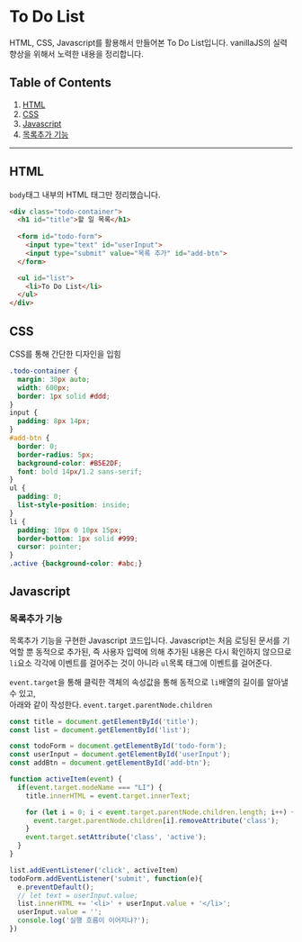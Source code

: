 # To Do List

HTML, CSS, Javascript를 활용해서 만들어본 
To Do List입니다. vanillaJS의 실력향상을 위해서 
노력한 내용을 정리합니다.


## Table of Contents

1. [HTML](#HTML)
1. [CSS](#CSS)
1. [Javascript](#Javascript)
1. [목록추가 기능](#목록추가-기능)



---


## HTML 

`body`태그 내부의 HTML 태그만 정리했습니다.

```html
<div class="todo-container">
  <h1 id="title">할 일 목록</h1>
      
  <form id="todo-form">
    <input type="text" id="userInput">
    <input type="submit" value="목록 추가" id="add-btn">
  </form>

  <ul id="list">
    <li>To Do List</li>
  </ul>
</div>
```

## CSS

CSS를 통해 간단한 디자인을 입힘


```css
.todo-container {
  margin: 30px auto;
  width: 600px;
  border: 1px solid #ddd;
}
input {
  padding: 8px 14px;
}
#add-btn {
  border: 0;
  border-radius: 5px;
  background-color: #B5E2DF;
  font: bold 14px/1.2 sans-serif;
}
ul {
  padding: 0;
  list-style-position: inside;
}
li {
  padding: 10px 0 10px 15px;
  border-bottom: 1px solid #999;
  cursor: pointer;
}
.active {background-color: #abc;}
```


## Javascript 

### 목록추가 기능

목록추가 기능을 구현한 Javascript 코드입니다.
Javascript는 처음 로딩된 문서를 기억할 뿐 동적으로 추가된, 즉 사용자 입력에 의해 추가된 내용은 다시 확인하지 않으므로 `li`요소 각각에 이벤트를 걸어주는 것이 아니라 `ul`목록 태그에 이벤트를 걸어준다.  

`event.target`을 통해 클릭한 객체의 속성값을 통해 동적으로 `li`배열의 길이를 알아낼 수 있고,  
아래와 같이 작성한다.
`event.target.parentNode.children` 


```javascript
const title = document.getElementById('title');
const list = document.getElementById('list');

const todoForm = document.getElementById('todo-form');
const userInput = document.getElementById('userInput');
const addBtn = document.getElementById('add-btn');

function activeItem(event) {
  if(event.target.nodeName === "LI") {
    title.innerHTML = event.target.innerText;

    for (let i = 0; i < event.target.parentNode.children.length; i++) {
      event.target.parentNode.children[i].removeAttribute('class');
    }
    event.target.setAttribute('class', 'active');
  } 
}

list.addEventListener('click', activeItem)
todoForm.addEventListener('submit', function(e){
  e.preventDefault();
  // let text = userInput.value;
  list.innerHTML += '<li>' + userInput.value + '</li>';
  userInput.value = '';
  console.log('실행 흐름이 이어지냐?');
})
```


